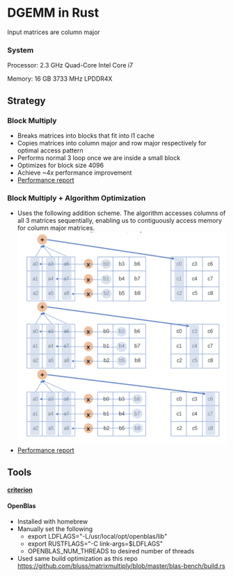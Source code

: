 # DGEMM in Rust

Input matrices are column major

### System
Processor: 2.3 GHz Quad-Core Intel Core i7

Memory: 16 GB 3733 MHz LPDDR4X

## Strategy

### Block Multiply
* Breaks matrices into blocks that fit into l1 cache
* Copies matrices into column major and row major respectively for optimal access pattern
* Performs normal 3 loop once we are inside a small block
* Optimizes for block size 4096
* Achieve ~4x performance improvement
* [Performance report](./benchmark_report/block_vs_naive.pdf)

### Block Multiply + Algorithm Optimization
* Uses the following addition scheme. The algorithm accesses columns of all 3 matrices sequentially, enabling us to contiguously access memory for column major matrices. 
![image](./algo.png)
* [Performance report](./benchmark_report/block_vs_naive_vs_blas.pdf)

## Tools
#### [criterion](https://github.com/bheisler/criterion.rs)

#### OpenBlas 
* Installed with homebrew
* Manually set the following
  * export LDFLAGS="-L/usr/local/opt/openblas/lib"
  * export RUSTFLAGS="-C link-args=$LDFLAGS"
  * OPENBLAS_NUM_THREADS to desired number of threads
* Used same build optimization as this repo https://github.com/bluss/matrixmultiply/blob/master/blas-bench/build.rs

